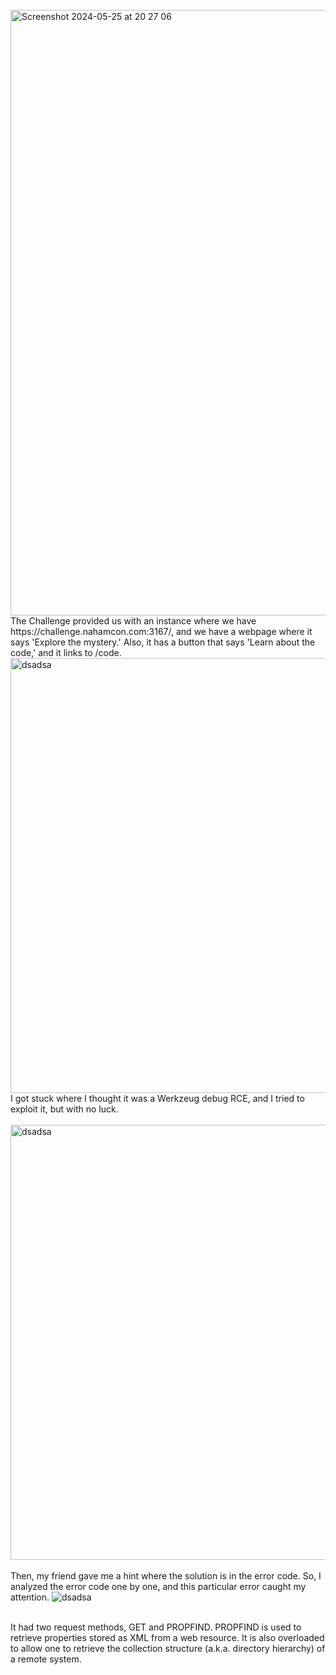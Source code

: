 <br>
<img width="969" alt="Screenshot 2024-05-25 at 20 27 06" src="https://github-production-user-asset-6210df.s3.amazonaws.com/45916763/333977252-7c562a19-f71f-4a15-b142-c3e5759606ab.png?X-Amz-Algorithm=AWS4-HMAC-SHA256&X-Amz-Credential=AKIAVCODYLSA53PQK4ZA%2F20240527%2Fus-east-1%2Fs3%2Faws4_request&X-Amz-Date=20240527T052646Z&X-Amz-Expires=300&X-Amz-Signature=78a9a0fd2e21d5a4bf5ec85d74693f82e31ecc37d3b3b249789269a0e6e729fb&X-Amz-SignedHeaders=host&actor_id=45916763&key_id=0&repo_id=661637344">
<br>
The Challenge provided us with an instance where we have https://challenge.nahamcon.com:3167/, and we have a webpage where it says 'Explore the mystery.' Also, it has a button that says 'Learn about the code,' and it links to /code.
<br>
<img width="696" alt="dsadsa" src="https://github.com/er4pwn/CTF_writeup/assets/45916763/c12bb22e-8ba1-4eac-b898-0468796a20ef">
<br>
I got stuck where I thought it was a Werkzeug debug RCE, and I tried to exploit it, but with no luck.
<br>
<br>
<img width="696" alt="dsadsa" src="https://github.com/er4pwn/CTF_writeup/assets/45916763/c85fd594-cd49-4fbc-ae0f-cccd7a7d4eba">
<br>
<br>
Then, my friend gave me a hint where the solution is in the error code. So, I analyzed the error code one by one, and this particular error caught my attention.
<img  alt="dsadsa" src="https://github.com/er4pwn/CTF_writeup/assets/45916763/4f01af27-0374-467b-bbd2-f9d0ad0d873a">
<br>
<br>

It had two request methods, GET and PROPFIND. PROPFIND is used to retrieve properties stored as XML from a web resource. It is also overloaded to allow one to retrieve the collection structure (a.k.a. directory hierarchy) of a remote system.
